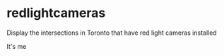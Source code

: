 # redlightcameras
Display the intersections in Toronto that have red light cameras installed

It's me
